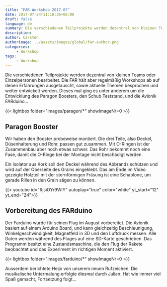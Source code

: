 ```yaml
---
title: "FAR-Workshop 2017.07"
date: 2017-07-24T11:10:36+08:00
draft: false
language: de
summary: Die verschiedenen Teilprojekte werden dezentral von kleinen Teams oder Einzelpersonen bearbeitet. Die FAR hält aber regelmäßig Workshops ab auf denen Erfahrungen ausgetauscht
description:
author: Carsten
authorimage: ../assets/images/global/far-author.png
categories: 
     - Workshop
tags: 
     - Workshop
---
```


Die verschiedenen Teilprojekte werden dezentral von kleinen Teams oder Einzelpersonen bearbeitet. Die FAR hält aber regelmäßig Workshops ab auf denen Erfahrungen ausgetauscht, sowie aktuelle Themen besprochen und weiter entwickelt werden. Dieses mal ging es unter anderem um die Entwicklung des Paragon Boosters, den Schub Teststand, und die Avionik FARduino…

{{< lightbox folder="images/paragon/*" showImageNr=0 >}}

## Paragon Booster

Wir haben den Booster probeweise montiert. Die drei Teile, also Deckel, Düsenhalterung und Rohr,  passen gut zusammen. Mit O-Ringen ist der Zusammenbau aber noch etwas schwer. Das Rohr bekommt noch eine Fase, damit die O-Ringe bei der Montage nicht beschädigt werden.

Ein Isolator aus Kork soll den Deckel während des Abbrands schützen und wird auf der Oberseite des Grains eingeklebt. Das am Ende im Video gezeigte Holzteil mit der sternförmigen Fräsung ist eine Schablone, um gerade Rillen in den Grain sägen zu können.

{{< youtube id="RjsiOYr9WIY" autoplay="true" color="white" yt_start="12" yt_end="24">}}

## Vorbereitung des FARduino

Der Farduino wurde für seinen Flug im August vorbereitet. Die Avionik basiert auf einem Arduino Board, und kann gleichzeitig Beschleunigung, Winkelgeschwindigkeit, Magnetfeld in 3D und den Luftdruck messen. Alle Daten werden während des Fluges auf eine SD-Karte geschrieben. Das Programm besitzt eine Zustandsmaschine, die den Flug der Rakete beobachtet und das Experiment im richtigen Moment aktiviert.

{{< lightbox folder="images/farduino/*" showImageNr=0 >}}

Ausserdem berichtete Heijo von unserem neuen Rufzeichen.  Die musikalische Untermalung erfolgte diesmal durch Julian. Hat wie immer viel Spaß gemacht, Fortsetzung folgt…